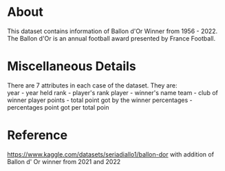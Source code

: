 # About
This dataset contains information of Ballon d'Or Winner from 1956 - 2022. The Ballon d'Or is an annual football award presented by France Football.

# Miscellaneous Details
There are 7 attributes in each case of the dataset. They are:  
year - year held
rank - player's rank
player - winner's name
team - club of winner player
points - total point got by the winner
percentages - percentages point got per total poin

# Reference
https://www.kaggle.com/datasets/seriadiallo1/ballon-dor with addition of Ballon d' Or winner from 2021 and 2022
